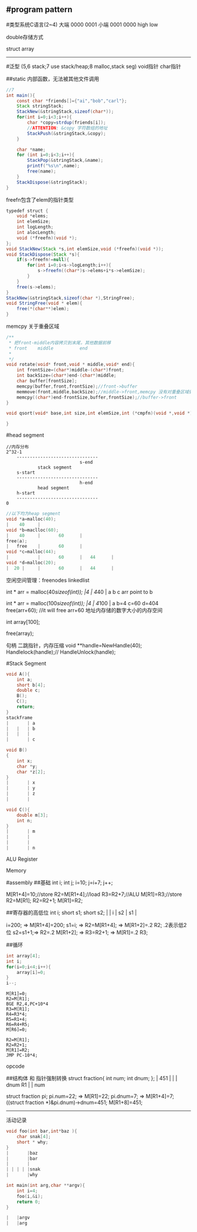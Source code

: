 #program pattern
---
#类型系统C语言(2~4)
大端
0000 0001
小端
0001 0000
high    low

double存储方式

struct
array

---
#泛型 (5,6 stack;7 use stack/heap;8 malloc,stack seg)
void指针
char指针

##static
内部函数，无法被其他文件调用

```java
//7
int main(){
    const char *friends[]={"ai","bob","carl"};
    Stack stringStack;
    StackNew(&stringStack,sizeof(char*));
    for(int i=0;i<3;i++){
        char *copy=strdup(friends[i]);
        //ATTENTION: &copy 字符数组的地址
        StackPush(&stringStack,&copy);
    }

    char *name;
    for (int i=0;i<3;i++){
        StackPop(&stringStack,&name);
        printf("%s\n",name);
        free(name);
    }
    StackDispose(&stringStack);
}  
```


freefn包含了elem的指针类型
```java
typedef struct {
    void *elems;
    int elemSize;
    int logLength;
    int alocLength;
    void (*freefn)(void *);
};
void StackNew(Stack *s,int elemSize,void (*freefn)(void *));
void StackDispose(Stack *s){
    if(s->freefn!=null){
        for(int i=0;i<s->logLength;i++){
            s->freefn((char*)s->elems+i*s->elemSize);
        }
    }
    free(s->elems);
}
StackNew(&stringStack,sizeof(char *),StringFree);
void StringFree(void * elem){
    free(*(char**)elem);
}
```

memcpy
关于重叠区域
```c
/**
 * 把front-middle内容拷贝到末尾，其他数据前移
 * front    middle          end
 * 
 */
void rotate(void* front,void * middle,void* end){
    int frontSize=(char*)middle-(char*)front;
    int backSize=(char*)end-(char*)middle;
    char buffer[frontSize];
    memcpy(buffer,front,frontSize);//front->buffer
    memmove(front,middle,backSize);//middle->front,memcpy 没有对重叠区域做校验
    memcpy((char*)end-frontSize,buffer,frontSize);//buffer->front
}
```

```c
void qsort(void* base,int size,int elemSize,int (*cmpfn)(void *,void *)){

}

```

#head segment
```
//内存分布
2^32-1
    -------------------------------
                            s-end
            stack segment
    s-start
    -------------------------------
                            h-end
            head segment
    h-start 
    -------------------------------
0
```


```c
//以下均为heap segment
void *a=malloc(40);
|    40     |
void *b=maclloc(60);
|    40     |       60      |
free(a);
|   free    |       60      |
void *c=malloc(44);
|           |       60      |   44      |   
void *d=malloc(20);
|  20 |     |       60      |   44      |   
```

空闲空间管理：freenodes linkedlist

int * arr = malloc(40*sizeof(int));
|4 |  4*40 |
a  b       c
arr point to b

int * arr = malloc(100*sizeof(int));
|4 |        4*100      |
a  b=4        c=60       d=404
free(arr+60); //it will free arr+60 地址内存储的数字大小的内存空间

int array[100];

free(array);

句柄
二跳指针，内存压缩
void **handle=NewHandle(40);
Handlelock(handle);//
HandleUnlock(handle);


#Stack Segment
```c
void A(){
    int a;
    short b[4];
    double c;
    B();
    C();
    return;
}
stackframe
|       | a
|   |   | b
|   |   | 
|       | c

void B()
{
    int x;
    char *y;
    char *z[2];
}
|       | x
|       | y
|       | z
|       |

void C(){
    double m[3];
    int n;
}
|       | m
|       | 
|       |
|       | n
```

ALU
Register

Memory

#assembly 
##基础
int i;
int j;
i=10;
j=i+7;
j++;

M[R1+4]=10;//store
R2=M[R1+4];//load
R3=R2+7;//ALU
M[R1]=R3;//store
R2=M[R1];
R2=R2+1;
M[R1]=R2;

##寄存器的高低位
int i;
short s1;
short s2;
|            | i
|  s2 |  s1  |

i=200;  =>  M[R1+4]=200;
s1=i;   =>  R2=M[R1+4];
        =>  M[R1+2]=.2 R2;  .2表示低2位
s2=s1+1;=>  R2=.2 M[R1+2];
        =>  R3=R2+1;
        =>  M[R1]=.2 R3;

##循环
```c
int array[4];
int i;
for(i=0;i<4;i++){
    array[i]=0;
}
i--;
```
```assembly
M[R1]=0;
R2=M[R1];
BGE R2,4,PC+10*4
R3=M[R1];
R4=R3*4;
R5=R1+4;
R6=R4+R5;
M[R6]=0;

R2=M[R1];
R2=R2+1;
M[R1]=R2;
JMP PC-10*4;
```

opcode

##结构体 和 指针强制转换
struct fraction{
    int num;
    int dnum;
};
    |  451  |
    |       | dnum
 R1 |       | num

struct fraction pi;
pi.num=22;  => M[R1]=22;
pi.dnum=7;  => M[R1+4]=7;
((struct fraction *)&pi.dnum)->dnum=451;
                    M[R1+8]=451;

---
活动记录
```c
void foo(int bar,int*baz ){
    char snak[4];
    short * why;
}
|       |baz
|       |bar
|       |
| | | | |snak
|       |why
```

```c
int main(int arg,char **argv){
    int i=4;
    foo(i,&i);
    return 0;
}

|   |argv
|   |arg
```














